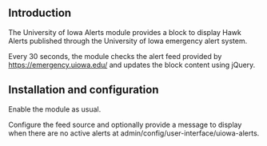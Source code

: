 ## Introduction
The University of Iowa Alerts module provides a block to display Hawk Alerts published through the University of Iowa emergency alert system.

Every 30 seconds, the module checks the alert feed provided by https://emergency.uiowa.edu/ and updates the block content using jQuery.

## Installation and configuration

Enable the module as usual.

Configure the feed source and optionally provide a message to display when there are no active alerts at admin/config/user-interface/uiowa-alerts.
